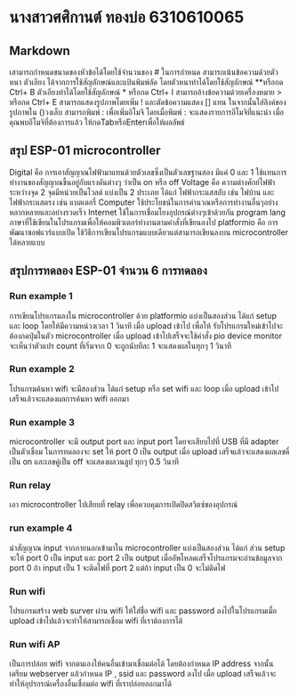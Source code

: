 # นางสาวศศิกานต์ ทองบ่อ 6310610065
## Markdown
เสามารถกำหนดขนาดของหัวข้อได้โดยใช้จำนวนของ # ในการกำหนด
สามารถเน้นข้อความด้วยตัวหนา ตัวเอียง ได้จากการใช้สัญลักษณ์และแป้นพิมพ์ลัด โดยตัวหนาทำได้โดยใช้สัญลักษณ์ **หรือกด Ctrl+ B ตัวเอียงทำได้โดยใช้สัญลักษณ์ * หรือกด Ctrl+ I
สามารถอ้างข้อความด้วยเครื่องหมาย > หรือกด Ctrl+ E
สามารถแสดงรูปภาพโดยเพิ่ม ! และตัดข้อความแสดง [] แทน ในจากนั้นใส่ลิงค์ของรูปภาพใน ()วงเล็บ
สามารถพิมพ์ : เพื่อเพิ่มอิโมจิ โดยเมื่อพิมพ์ : จะแสดงรายการอีโมจิที่แนะนำ เมื่อคุณพบอีโมจิที่ต้องการแล้ว ให้กดTabหรือEnterเพื่อให้ผลลัพธ์
## สรุป ESP-01 microcontroller
Digital คือ การเอาสัญญาณไฟฟ้ามาแทนด้วยตัวเลขซึ่งเป็นตัวเลขฐานสอง มีแค่ 0 และ 1 ใช้แทนการทำงานของสัญญาณขึ้นอยู่กับแรงดันต่างๆ ว่าเป็น on หรือ off
Voltage คือ ความต่างศักย์ไฟฟ้าระหว่างจุด 2 จุดมีหน่วยเป็นโวลต์ แบ่งเป็น 2 ประเภท ได้แก่ ไฟฟ้ากระแสสลับ เช่น ไฟบ้าน และไฟฟ้ากระแสตรง เช่น แบตเตอรี่
Computer ใช้ประโยชน์ในการคำนวณหรือการทำงานอื่นๆอย่างหลากหลายและอย่างรวดเร็ว
Internet ใช้ในการเชื่อมโยงอุปกรณ์ต่างๆเข้าด้วยกัน
program lang ภาษาที่ใช้เขียนในโปรแกรมเพื่อให้คอมพิวเตอร์ทำงานตามคำสั่งที่เขียนลงไป
platformio คือ การพัฒนาซอฟแวร์แบบเปิด ใช้วิธีการเขียนโปรแกรมแบบเดียวแต่สามารถเขียนลงบน microcontroller ได้หลายแบบ
## สรุปการทดลอง ESP-01 จำนวน 6 การทดลอง
### Run example 1
การเขียนโปรแกรมลงใน microcontroller ด้วย platformio แบ่งเป็นสองส่วน ได้แก่ setup และ loop โดยให้มีความหน่วงเวลา 1 วินาที เมื่อ upload เข้าไป เพื่อให้ รับโปรแกรมใหม่เข้าไปจะต้องกดปุ่มในตัว microcontroller เมื่อ upload เข้าไปเสร็จจะใช้คำสั่ง pio device monitor จะเห็นว่าตัวแปร count ที่เริ่มจาก 0 จะถูกนับทีละ 1 จะแสดงผลในทุกๆ 1 วินาที 
### Run example 2
โปรแกรมค้นหา wifi จะมีสองส่วน ได้แก่ setup หรือ set wifi และ loop เมื่อ upload เข้าไปเสร็จแล้วจะแสดงผลการค้นหา wifi ออกมา
### Run example 3
microcontroller จะมี output port และ input port โดยจะเสียบไปที่ USB  ที่มี adapter เป็นตัวเชื่อม ในการทดลองจะ set ให้ port 0 เป็น output เมื่อ upload เสร็จแล้วจะแสดงผลเลขคี่เป็น on และเลขคู่เป็น off จะแสดงผลวนลูป ทุกๆ 0.5 วินาที
### Run relay
เอา microcontroller ไปเสียบที่ relay เพื่อควบคุมการเปิดปิดสวิตซ์ของอุปกรณ์
### run example 4
นำสัญญาณ input จากภายนอกเข้ามาใน microcontroller แบ่งเป็นสองส่วน ได้แก่ ส่วน setup จะให้ port 0 เป็น  input และ port 2 เป็น output เมื่ออัพโหลดเสร็จโปรแกรมจะอ่านข้อมูลจาก port 0 ถ้า input เป็น 1 จะติดไฟที่ port 2 แต่ถ้า input เป็น 0 จะไม่ติดไฟ
### Run wifi
โปรแกรมสร้าง web surver ผ่าน wifi ให้ใส่ชื่อ wifi และ password ลงไปในโปรแกรมเมื่อ upload เข้าไปแล้วจะทำให้สามารถเชื่อม wifi ที่เราต้องการได้
### Run wifi AP
เป็นการปล่อย wifi จากตนเองให้คนอื่นเข้ามาเชื่อมต่อได้ โดยต้องกำหนด IP address จากนั้นเตรียม webserver แล้วกำหนด IP , ssid และ password ลงไป เมื่อ upload เสร็จแล้วจะทำให้อุปรกรณ์เครื่องอื่นเชื่อมต่อ wifi ที่เราปล่อยออกมาได้


